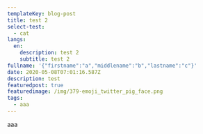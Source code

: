```yaml
---
templateKey: blog-post
title: test 2
select-test:
  - cat
langs:
  en:
    description: test 2
    subtitle: test 2
fullname: '{"firstname":"a","middlename":"b","lastname":"c"}'
date: 2020-05-08T07:01:16.587Z
description: test
featuredpost: true
featuredimage: /img/379-emoji_twitter_pig_face.png
tags:
  - aaa
---
```

aaa
